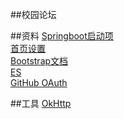 ##校园论坛

##资料
[Springboot启动项](https://start.spring.io/)  
[首页设置](https://spring.io/guides/gs/serving-web-content/)  
[Bootstrap文档](https://v3.bootcss.com/getting-started/#download)  
[ES](https://elasticsearch.cn/)  
[GitHub OAuth](https://developer.github.com/apps/building-oauth-apps/creating-an-oauth-app/)   


##工具
[OkHttp](https://square.github.io/okhttp/)  

